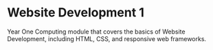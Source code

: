 # Website Development 1

Year One Computing module that covers the basics of Website Development, including HTML, CSS, and responsive web frameworks.
